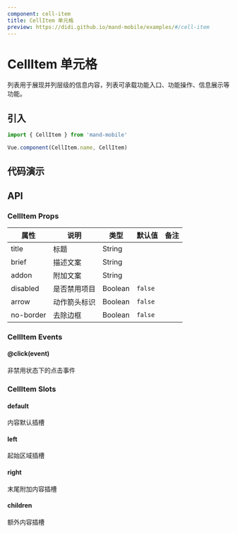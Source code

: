 ```yaml
---
component: cell-item
title: CellItem 单元格
preview: https://didi.github.io/mand-mobile/examples/#/cell-item
---
```


# CellItem 单元格


列表用于展现并列层级的信息内容，列表可承载功能入口、功能操作、信息展示等功能。

## 引入

```javascript
import { CellItem } from 'mand-mobile'

Vue.component(CellItem.name, CellItem)
```


## 代码演示

<demo-wrapper
  src="src/packages/cell-item/demo"
  :demos="demos"
/>

<script setup>
const demos = import.meta.globEager('../../../src/packages/cell-item/demo/demo*.vue')
</script>

<!-- DEMO -->


## API

### CellItem Props
|属性 | 说明 | 类型 | 默认值|备注|
|----|-----|------|------|------|
|title|标题|String| | |
|brief|描述文案|String| | |
|addon|附加文案|String| | |
|disabled|是否禁用项目|Boolean|`false`| |
|arrow|动作箭头标识|Boolean|`false`| |
|no-border|去除边框|Boolean|`false`| |

### CellItem Events
#### @click(event)
非禁用状态下的点击事件

### CellItem Slots

#### default
内容默认插槽

#### left
起始区域插槽

#### right
末尾附加内容插槽

#### children
额外内容插槽

